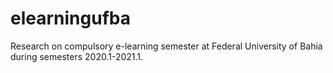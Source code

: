 # elearningufba
Research on compulsory e-learning semester at Federal University of Bahia during semesters 2020.1-2021.1.
